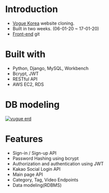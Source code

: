 # Introduction
- [Vogue Korea](http://www.vogue.co.kr/) website cloning.
- Built in two weeks. (06-01-20 ~ 17-01-20)
- [Front-end](https://github.com/wecode-bootcamp-korea/Vugue_frontend) git

# Built with
- Python, Django, MySQL, Workbench
- Bcrypt, JWT
- RESTful API
- AWS EC2, RDS

# DB modeling
<a target="_blank" rel="noopener noreferrer" href="https://github.com/meekukin/vugue_backend/blob/master/vugue_erd.png"><img src="https://github.com/meekukin/vugue_backend/raw/master/vugue_erd.png" alt="vugue erd" style="max-width:100%;"></a>

# Features
- Sign-in / Sign-up API
- Password Hashing using bcrypt
- Authorization and authentication using JWT
- Kakao Social Login API
- Main page API
- Category, Tag, Video Endpoints
- Data modeling(RDBMS)
